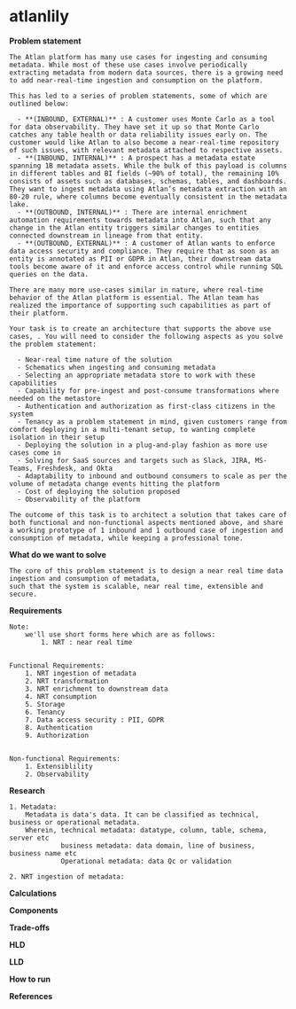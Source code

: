 # atlanlily

**Problem statement**

    The Atlan platform has many use cases for ingesting and consuming metadata. While most of these use cases involve periodically extracting metadata from modern data sources, there is a growing need to add near-real-time ingestion and consumption on the platform.

    This has led to a series of problem statements, some of which are outlined below:

      - **(INBOUND, EXTERNAL)** : A customer uses Monte Carlo as a tool for data observability. They have set it up so that Monte Carlo catches any table health or data reliability issues early on. The customer would like Atlan to also become a near-real-time repository of such issues, with relevant metadata attached to respective assets.
      - **(INBOUND, INTERNAL)** : A prospect has a metadata estate spanning 1B metadata assets. While the bulk of this payload is columns in different tables and BI fields (~90% of total), the remaining 10% consists of assets such as databases, schemas, tables, and dashboards. They want to ingest metadata using Atlan’s metadata extraction with an 80-20 rule, where columns become eventually consistent in the metadata lake.
      - **(OUTBOUND, INTERNAL)** : There are internal enrichment automation requirements towards metadata into Atlan, such that any change in the Atlan entity triggers similar changes to entities connected downstream in lineage from that entity.
      - **(OUTBOUND, EXTERNAL)** : A customer of Atlan wants to enforce data access security and compliance. They require that as soon as an entity is annotated as PII or GDPR in Atlan, their downstream data tools become aware of it and enforce access control while running SQL queries on the data.

    There are many more use-cases similar in nature, where real-time behavior of the Atlan platform is essential. The Atlan team has realized the importance of supporting such capabilities as part of their platform.

    Your task is to create an architecture that supports the above use cases, . You will need to consider the following aspects as you solve the problem statement:

      - Near-real time nature of the solution
      - Schematics when ingesting and consuming metadata
      - Selecting an appropriate metadata store to work with these capabilities
      - Capability for pre-ingest and post-consume transformations where needed on the metastore
      - Authentication and authorization as first-class citizens in the system
      - Tenancy as a problem statement in mind, given customers range from comfort deploying in a multi-tenant setup, to wanting complete isolation in their setup
      - Deploying the solution in a plug-and-play fashion as more use cases come in
      - Solving for SaaS sources and targets such as Slack, JIRA, MS-Teams, Freshdesk, and Okta
      - Adaptability to inbound and outbound consumers to scale as per the volume of metadata change events hitting the platform
      - Cost of deploying the solution proposed
      - Observability of the platform

    The outcome of this task is to architect a solution that takes care of both functional and non-functional aspects mentioned above, and share a working prototype of 1 inbound and 1 outbound case of ingestion and consumption of metadata, while keeping a professional tone.


**What do we want to solve**

    The core of this problem statement is to design a near real time data ingestion and consumption of metadata,
    such that the system is scalable, near real time, extensible and secure.


**Requirements**

    Note: 
        we'll use short forms here which are as follows:
            1. NRT : near real time
            

    Functional Requirements:
        1. NRT ingestion of metadata
        2. NRT transformation 
        3. NRT enrichment to downstream data
        4. NRT consumption
        5. Storage
        6. Tenancy
        7. Data access security : PII, GDPR
        8. Authentication
        9. Authorization    


    Non-functional Requirements:
        1. Extensiblility
        2. Observability


**Research**

    1. Metadata:
        Metadata is data's data. It can be classified as technical, business or operational metadata.
        Wherein, technical metadata: datatype, column, table, schema, server etc
                 business metadata: data domain, line of business, business name etc
                 Operational metadata: data Qc or validation

    2. NRT ingestion of metadata:
        
                    

**Calculations**


**Components**


**Trade-offs**


**HLD**


**LLD**


**How to run**


**References**








